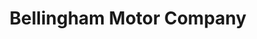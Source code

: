 ---
title: "Bellingham Motor Company"
url: /edinburgh/bellingham-motor-company/
shop: Autowerkstatt
---